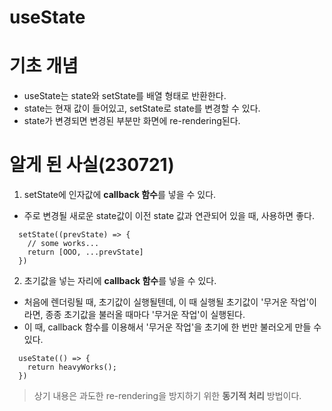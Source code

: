 # useState

# 기초 개념

- useState는 state와 setState를 배열 형태로 반환한다.
- state는 현재 값이 들어있고, setState로 state를 변경할 수 있다.
- state가 변경되면 변경된 부분만 화면에 re-rendering된다.

# 알게 된 사실(230721)

1. setState에 인자값에 **callback 함수**를 넣을 수 있다.

- 주로 변경될 새로운 state값이 이전 state 값과 연관되어 있을 때, 사용하면 좋다.

```
  setState((prevState) => {
    // some works...
    return [OOO, ...prevState]
  })
```

2. 초기값을 넣는 자리에 **callback 함수**를 넣을 수 있다.

- 처음에 렌더링될 때, 초기값이 실행될텐데, 이 때 실행될 초기값이 '무거운 작업'이라면, 종종 초기값을 불러올 때마다 '무거운 작업'이 실행된다.
- 이 때, callback 함수를 이용해서 '무거운 작업'을 초기에 한 번만 불러오게 만들 수 있다.

```
  useState(() => {
    return heavyWorks();
  })
```

> 상기 내용은 과도한 re-rendering을 방지하기 위한 **동기적 처리** 방법이다.
